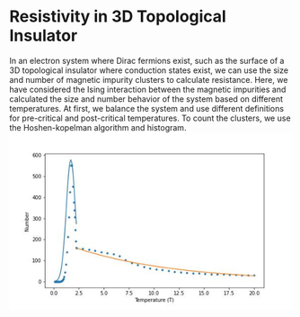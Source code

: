 # Resistivity in 3D Topological Insulator
In an electron system where Dirac fermions exist, such as the surface of a 3D topological insulator where conduction states exist, we can use the size and number of magnetic impurity clusters to calculate resistance.
Here, we have considered the Ising interaction between the magnetic impurities and calculated the size and number behavior of the system based on different temperatures.
At first, we balance the system and use different definitions for pre-critical and post-critical temperatures. To count the clusters, we use the Hoshen-kopelman algorithm and histogram.
![alt text](https://github.com/hassan1801/Resistivity-of-Surface/blob/main/NNNNN1.jpg)
